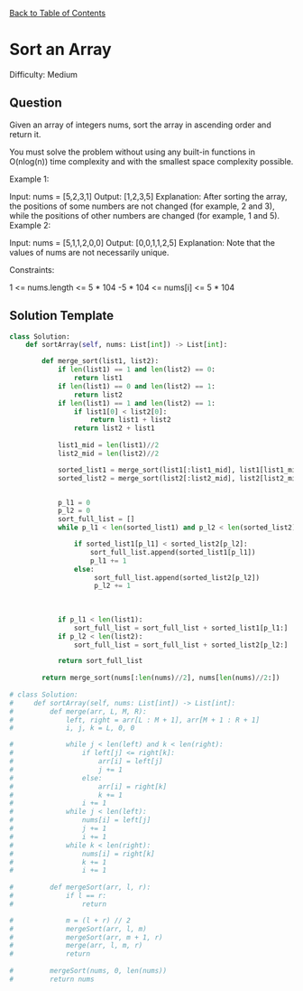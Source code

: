 [Back to Table of Contents](../../README.md)

# Sort an Array
Difficulty: Medium

## Question
Given an array of integers nums, sort the array in ascending order and return it.

You must solve the problem without using any built-in functions in O(nlog(n)) time complexity and with the smallest space complexity possible.

 

Example 1:

Input: nums = [5,2,3,1]
Output: [1,2,3,5]
Explanation: After sorting the array, the positions of some numbers are not changed (for example, 2 and 3), while the positions of other numbers are changed (for example, 1 and 5).
Example 2:

Input: nums = [5,1,1,2,0,0]
Output: [0,0,1,1,2,5]
Explanation: Note that the values of nums are not necessarily unique.
 

Constraints:

1 <= nums.length <= 5 * 104
-5 * 104 <= nums[i] <= 5 * 104

## Solution Template
```python
class Solution:
    def sortArray(self, nums: List[int]) -> List[int]:

        def merge_sort(list1, list2):
            if len(list1) == 1 and len(list2) == 0:
                return list1
            if len(list1) == 0 and len(list2) == 1:
                return list2
            if len(list1) == 1 and len(list2) == 1:
                if list1[0] < list2[0]:
                    return list1 + list2
                return list2 + list1
            
            list1_mid = len(list1)//2
            list2_mid = len(list2)//2

            sorted_list1 = merge_sort(list1[:list1_mid], list1[list1_mid:])
            sorted_list2 = merge_sort(list2[:list2_mid], list2[list2_mid:])


            p_l1 = 0
            p_l2 = 0
            sort_full_list = []
            while p_l1 < len(sorted_list1) and p_l2 < len(sorted_list2):

                if sorted_list1[p_l1] < sorted_list2[p_l2]:
                    sort_full_list.append(sorted_list1[p_l1])
                    p_l1 += 1
                else:
                     sort_full_list.append(sorted_list2[p_l2])
                     p_l2 += 1
            
            
            
            if p_l1 < len(list1):
                sort_full_list = sort_full_list + sorted_list1[p_l1:]
            if p_l2 < len(list2):
                sort_full_list = sort_full_list + sorted_list2[p_l2:]

            return sort_full_list
        
        return merge_sort(nums[:len(nums)//2], nums[len(nums)//2:])
        
# class Solution:
#     def sortArray(self, nums: List[int]) -> List[int]:
#         def merge(arr, L, M, R):
#             left, right = arr[L : M + 1], arr[M + 1 : R + 1]
#             i, j, k = L, 0, 0

#             while j < len(left) and k < len(right):
#                 if left[j] <= right[k]:
#                     arr[i] = left[j]
#                     j += 1
#                 else:
#                     arr[i] = right[k]
#                     k += 1
#                 i += 1
#             while j < len(left):
#                 nums[i] = left[j]
#                 j += 1
#                 i += 1
#             while k < len(right):
#                 nums[i] = right[k]
#                 k += 1
#                 i += 1
        
#         def mergeSort(arr, l, r):
#             if l == r:
#                 return

#             m = (l + r) // 2
#             mergeSort(arr, l, m)
#             mergeSort(arr, m + 1, r)
#             merge(arr, l, m, r)
#             return
        
#         mergeSort(nums, 0, len(nums))
#         return nums
```
